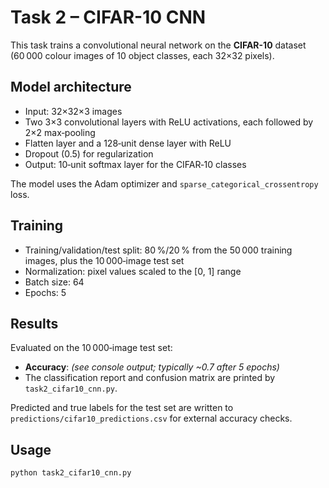 # Task 2 – CIFAR-10 CNN

This task trains a convolutional neural network on the **CIFAR-10** dataset (60 000 colour images of 10 object classes, each 32×32 pixels).

## Model architecture
- Input: 32×32×3 images
- Two 3×3 convolutional layers with ReLU activations, each followed by 2×2 max‑pooling
- Flatten layer and a 128‑unit dense layer with ReLU
- Dropout (0.5) for regularization
- Output: 10‑unit softmax layer for the CIFAR‑10 classes

The model uses the Adam optimizer and `sparse_categorical_crossentropy` loss.

## Training
- Training/validation/test split: 80 %/20 % from the 50 000 training images, plus the 10 000‑image test set
- Normalization: pixel values scaled to the [0, 1] range
- Batch size: 64
- Epochs: 5

## Results
Evaluated on the 10 000‑image test set:
- **Accuracy**: *(see console output; typically ~0.7 after 5 epochs)*
- The classification report and confusion matrix are printed by `task2_cifar10_cnn.py`.

Predicted and true labels for the test set are written to `predictions/cifar10_predictions.csv` for external accuracy checks.

## Usage
```bash
python task2_cifar10_cnn.py
```
